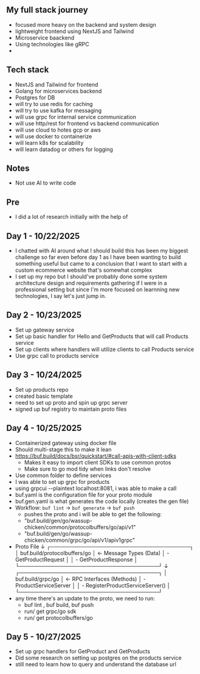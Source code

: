 ## My full stack journey

- focused more heavy on the backend and system design
- lightweight frontend using NextJS and Tailwind
- Microservice baackend
- Using technologies like gRPC
-

## Tech stack

- NextJS and Tailwind for frontend
- Golang for microservices backend
- Postgres for DB
- will try to use redis for caching
- will try to use kafka for messaging
- will use grpc for internal service communication
- will use http/rest for frontend vs backend communication
- will use cloud to hotes gcp or aws
- will use docker to containerize
- will learn k8s for scalability
- will learn datadog or others for logging

## Notes

- Not use AI to write code

## Pre

- I did a lot of research initially with the help of

## Day 1 - 10/22/2025

- I chatted with AI around what I should build this has been my biggest challenge so far even before day 1 as I have been wanting to build something useful but came to a conclusion that I want to start with a custom ecommerce website that's somewhat complex
- I set up my repo but I should've probably done some system architecture design and requirements gathering if I were in a professional setting but since I'm more focused on learnning new technologies, I say let's just jump in.

## Day 2 - 10/23/2025

- Set up gateway service
- Set up basic handler for Hello and GetProducts that will call Products service
- Set up clients where handlers will utilize clients to call Products service
- Use grpc call to products service

## Day 3 - 10/24/2025

- Set up products repo
- created basic template
- need to set up proto and spin up grpc server
- signed up buf registry to maintain proto files

## Day 4 - 10/25/2025

- Containerized gateway using docker file
- Should multi-stage this to make it lean
- https://buf.build/docs/bsr/quickstart/#call-apis-with-client-sdks
  - Makes it easy to import client SDKs to use common protos
  - Make sure to go mod tidy when links don't resolve
- Use common folder to define services
- I was able to set up grpc for products
- using grpcui --plaintext localhost:8081, i was able to make a call
- buf.yaml is the configuration file for your proto module
- buf.gen.yaml is what generates the code locally (creates the gen file)
- Workflow: `buf lint` -> `buf generate` -> `buf push`
  - pushes the proto and i will be able to get the following:
  - "buf.build/gen/go/wassup-chicken/common/protocolbuffers/go/api/v1"
  - "buf.build/gen/go/wassup-chicken/common/grpc/go/api/v1/apiv1grpc"
- Proto File
  ↓
  ┌─────────────────────────────────────┐
  │ buf.build/protocolbuffers/go │ ← Message Types (Data)
  │ - GetProductRequest │
  │ - GetProductResponse │
  └─────────────────────────────────────┘
  ↓
  ┌─────────────────────────────────────┐
  │ buf.build/grpc/go │ ← RPC Interfaces (Methods)
  │ - ProductServiceServer │
  │ - RegisterProductServiceServer() │
  └─────────────────────────────────────┘
- any time there's an update to the proto, we need to run:
  - buf lint , buf build, buf push
  - run/ get grpc/go sdk
  - run/ get protocolbuffers/go

## Day 5 - 10/27/2025

- Set up grpc handlers for GetProduct and GetProducts
- Did some research on setting up postgres on the products service
- still need to learn how to query and understand the database url

